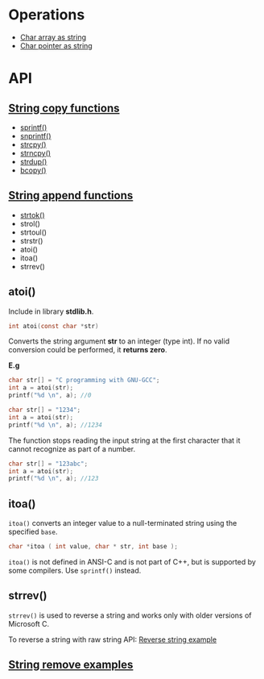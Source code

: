 # Operations

* [Char array as string](https://github.com/TranPhucVinh/C/blob/master/Introduction/Data%20structure/String/Char%20array%20as%20string.md)
* [Char pointer as string](https://github.com/TranPhucVinh/C/blob/master/Introduction/Data%20structure/String/Char%20pointer%20as%20string.md)

# API

## [String copy functions](https://github.com/TranPhucVinh/C/blob/master/Introduction/Data%20structure/String/String%20copy%20functions.md)

* [sprintf()](String%20copy%20functions.md#sprintf)
* [snprintf()](String%20copy%20functions.md#snprintf)
* [strcpy()](String%20copy%20functions.md#strcpy)
* [strncpy()](String%20copy%20functions.md#strncpy)
* [strdup()](String%20copy%20functions.md#strdup)
* [bcopy()](String%20copy%20functions.md#bcopy)

## [String append functions](https://github.com/TranPhucVinh/C/blob/master/Introduction/Data%20structure/String/String%20append%20functions.md)

* [strtok()]()
* strol()
* strtoul()
* strstr()
* atoi()
* itoa()
* strrev()

## atoi()

Include in library **stdlib.h**.

```c
int atoi(const char *str)
```
Converts the string argument **str** to an integer (type int).  If no valid conversion could be performed, it **returns zero**.

**E.g**

```c
char str[] = "C programming with GNU-GCC";
int a = atoi(str);
printf("%d \n", a); //0
```   

```c
char str[] = "1234";
int a = atoi(str);
printf("%d \n", a); //1234
```

The function stops reading the input string at the first character that it cannot recognize as part of a number.

```c
char str[] = "123abc";
int a = atoi(str);
printf("%d \n", a); //123
```

## itoa()

``itoa()`` converts an integer value to a null-terminated string using the specified ``base``.

```c
char *itoa ( int value, char * str, int base );
```

``itoa()`` is not defined in ANSI-C and is not part of C++, but is supported by some compilers. Use ``sprintf()`` instead.

## strrev()

``strrev()`` is used to reverse a string and works only with older versions of Microsoft C.

To reverse a string with raw string API: [Reverse string example](https://github.com/TranPhucVinh/C/blob/master/Introduction/Data%20structure/String/String%20parsing%20examples.md#example-4)

## [String remove examples](String%20remove%20examples.md)
